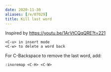 ```yaml
---
date: 2020-11-30
aliases: [/e/07029]
title: Kill last word
---
```


Inspired by https://youtu.be/1ArVtCQqQRE?t=221

	<C-u> in insert mode
	<C-w> to delete a word back

For C-Backspace to remove the last word, add:

	:inoremap <C-H> <C-W>
